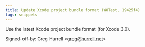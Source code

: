 ```yaml
---
title: Update Xcode project bundle format (WOTest, 19425f4)
tags: snippets
---
```


Use the latest Xcode project bundle format (for Xcode 3.0).

Signed-off-by: Greg Hurrell &lt;greg@hurrell.net&gt;
